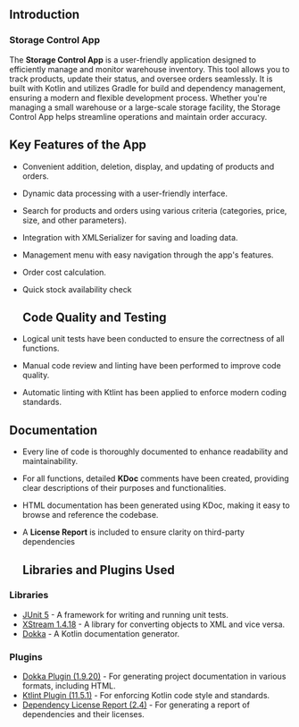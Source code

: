 ## Introduction

### Storage Control App

The **Storage Control App** is a user-friendly application designed to efficiently manage and monitor warehouse inventory.
This tool allows you to track products, update their status, and oversee orders seamlessly.
It is built with Kotlin and utilizes Gradle for build and dependency management, ensuring a modern and flexible development process.
Whether you're managing a small warehouse or a large-scale storage facility, the Storage Control App helps streamline operations and maintain order accuracy.

## Key Features of the App

- Convenient addition, deletion, display, and updating of products and orders.
- Dynamic data processing with a user-friendly interface.
- Search for products and orders using various criteria (categories, price, size, and other parameters).
- Integration with XMLSerializer for saving and loading data.
- Management menu with easy navigation through the app's features.
- Order cost calculation.
- Quick stock availability check

  ## Code Quality and Testing

- Logical unit tests have been conducted to ensure the correctness of all functions.
- Manual code review and linting have been performed to improve code quality.
- Automatic linting with Ktlint has been applied to enforce modern coding standards.

## Documentation

- Every line of code is thoroughly documented to enhance readability and maintainability.
- For all functions, detailed **KDoc** comments have been created, providing clear descriptions of their purposes and functionalities.
- HTML documentation has been generated using KDoc, making it easy to browse and reference the codebase.
- A **License Report** is included to ensure clarity on third-party dependencies


  ## Libraries and Plugins Used

### Libraries
- [JUnit 5](https://junit.org/junit5/) - A framework for writing and running unit tests.
- [XStream 1.4.18](https://x-stream.github.io/) - A library for converting objects to XML and vice versa.
- [Dokka](https://kotlinlang.org/docs/dokka-overview.html) - A Kotlin documentation generator.

### Plugins
- [Dokka Plugin (1.9.20)](https://kotlinlang.org/docs/dokka-overview.html) - For generating project documentation in various formats, including HTML.
- [Ktlint Plugin (11.5.1)](https://github.com/JLLeitschuh/ktlint-gradle) - For enforcing Kotlin code style and standards.
- [Dependency License Report (2.4)](https://github.com/jk1/Gradle-License-Report) - For generating a report of dependencies and their licenses.
